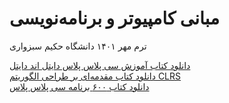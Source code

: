 # مبانی کامپیوتر و برنامه‌نویسی
ترم مهر ۱۴۰۱ دانشگاه حکیم سبزواری

<a href="https://github.com/EnAnsari/bcp1401/releases/tag/1.0.0">دانلود کتاب آموزش سی پلاس پلاس دایتل اند دایتل</a>
<br>
<a href="https://github.com/EnAnsari/bcp1401/releases/tag/1.1.0">دانلود کتاب مقدمه‌ای بر طراحی الگوریتم CLRS</a>
<br>
<a href="https://github.com/EnAnsari/bcp1401/releases/tag/1.2.0">دانلود کتاب ۶۰۰ برنامه سی پلاس پلاس</a>
